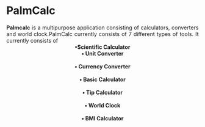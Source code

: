 PalmCalc
========
<div align="justify">
<b>Palmcalc</b> is a multipurpose application consisting of calculators, converters and world clock.PalmCalc currently consists of 7 different types of tools.
It currently consists of
</div>
<div align="center">
<b>•Scientific Calculator
<br>•	Unit Converter</br>
<br>•	Currency Converter</br>
<br>•	Basic Calculator</br>
<br>•	Tip Calculator</br>
<br>•	World Clock</br>
<br>•	BMI Calculator</br></b>
</div>


